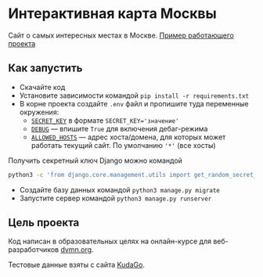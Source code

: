 # Интерактивная карта Москвы

Cайт о самых интересных местах в Москве. [Пример работающего проекта](http://tumkir.pythonanywhere.com/)

## Как запустить

- Скачайте код
- Установите зависимости командой `pip install -r requirements.txt`
- В корне проекта создайте `.env` файл и пропишите туда переменные окружения:
  - [`SECRET_KEY`](https://docs.djangoproject.com/en/3.1/ref/settings/#secret-key) в формате `SECRET_KEY='значение'`
  - [`DEBUG`](https://docs.djangoproject.com/en/3.1/ref/settings/#debug) — впишите `True` для включения дебаг-режима
  - [`ALLOWED_HOSTS`](https://docs.djangoproject.com/en/3.1/ref/settings/#allowed-hosts) — адрес хоста/домена, для которых может работать текущий сайт. По умолчанию `'*'` (все хосты)

Получить секретный ключ Django можно командой
```bash
python3 -c 'from django.core.management.utils import get_random_secret_key; print(get_random_secret_key())'
```
- Создайте базу данных командой `python3 manage.py migrate`
- Запустите сервер командой `python3 manage.py runserver`

## Цель проекта

Код написан в образовательных целях на онлайн-курсе для веб-разработчиков [dvmn.org](https://dvmn.org/).

Тестовые данные взяты с сайта [KudaGo](https://kudago.com).

